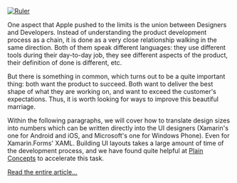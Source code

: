 [![Ruler](4299631538_220c9c9448_z.jpg)](https://www.flickr.com/photos/sterlic/4299631538 "Ruler by Scott Akerman, on Flickr")

One aspect that Apple pushed to the limits is the union between Designers and Developers. Instead of understanding the product development process as a chain, it is done as a very close relationship walking in the same direction. Both of them speak different languages: they use different tools during their day-to-day job, they see different aspects of the product, their definition of done is different, etc.

But there is something in common, which turns out to be a quite important thing: both want the product to succeed. Both want to deliver the best shape of what they are working on, and want to exceed the customer's expectations. Thus, it is worth looking for ways to improve this beautiful marriage.

Within the following paragraphs, we will cover how to translate design sizes into numbers which can be written directly into the UI designers (Xamarin's one for Android and iOS, and Microsoft's one for Windows Phone). Even for Xamarin.Forms' XAML. Building UI layouts takes a large amount of time of the development process, and we have found quite helpful at [<span style="text-decoration:underline;">Plain Concepts</span>](http://www.plainconcepts.com/) to accelerate this task.

[Read the entire article...](http://blogs.plainconcepts.com/xamarinteam/2015/04/06/translating-designs-into-layouts-units-conversion/)